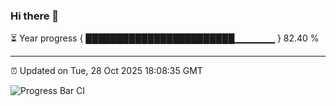 ### Hi there 👋

⏳ Year progress { ████████████████████████▁▁▁▁▁▁ } 82.40 %

---

⏰ Updated on Tue, 28 Oct 2025 18:08:35 GMT

![Progress Bar CI](https://github.com/liununu/liununu/workflows/Progress%20Bar%20CI/badge.svg)
